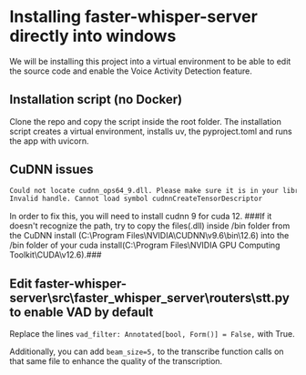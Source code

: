 # Installing faster-whisper-server directly into windows

We will be installing this project into a virtual environment to be able to edit the source code and enable the Voice Activity Detection feature.

## Installation script (no Docker)

Clone the repo and copy the script inside the root folder. The installation script creates a virtual environment, installs uv, the pyproject.toml and runs the app with uvicorn.

## CuDNN issues

```bash
Could not locate cudnn_ops64_9.dll. Please make sure it is in your library path!
Invalid handle. Cannot load symbol cudnnCreateTensorDescriptor
```

In order to fix this, you will need to install cudnn 9 for cuda 12. ###If it doesn't recognize the path, try to copy the files(.dll) inside /bin folder from the CuDNN install (C:\Program Files\NVIDIA\CUDNN\v9.6\bin\12.6) into the /bin folder of your cuda install(C:\Program Files\NVIDIA GPU Computing Toolkit\CUDA\v12.6).###

## Edit faster-whisper-server\src\faster_whisper_server\routers\stt.py to enable VAD by default

Replace the lines `vad_filter: Annotated[bool, Form()] = False,` with True.

Additionally, you can add `beam_size=5,` to the transcribe function calls on that same file to enhance the quality of the transcription.
